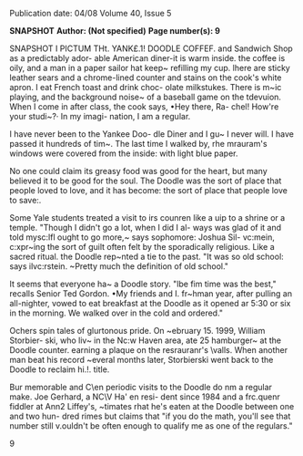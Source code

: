 Publication date: 04/08
Volume 40, Issue 5

**SNAPSHOT**
**Author:  (Not specified)**
**Page number(s): 9**

SNAPSHOT 
I PICTUM THt. YANK£.1! DOODLE COFFEF. 
and Sandwich Shop as a predictably ador-
able American diner-it is warm inside. 
the coffee is oily, and a man in a paper 
sailor hat keep~ refilling my cup. lhere 
are sticky leather sears and a chrome-lined 
counter and stains on the cook's white 
apron. I eat French toast and drink choc-
olate milkstukes. There is m~ic playing, 
and the background noise~ of a baseball 
game on the tdevuion. When I come in 
after class, the cook says, •Hey there, Ra-
chel! How're your studi~?· In my imagi-
nation, I am a regular. 

I have never been to the Yankee Doo-
dle Diner and I gu~ I never will. I have 
passed it hundreds of tim~. The last time 
I walked by, rhe mrauram's windows 
were covered from the inside: with light 
blue paper. 

No one could claim its greasy food was 
good for the heart, but many believed it 
to be good for the soul. The Doodle was 
the sort of place that people loved to love, 
and it has become: the sort of place that 
people love to save:. 

Some Yale students treated a visit to irs 
counren like a uip to a shrine or a temple. 
"Though I didn't go a lot, when I did I al-
ways was glad of it and told mysc:lfl ought 
to go more,~ says sophomore: Joshua Sil-
vc:mein, c:xpr~ing the sort of guilt often 
felt by the sporadically religious. Like a 
sacred ritual. the Doodle rep~nted a tie 
to the past. "It was so old school: says 
ilvc:rstein. ~Pretty much the definition of 
old school." 

It seems that everyone ha~ a Doodle 
story. "lbe fim time was the best," recalls 
Senior Ted Gordon. •My friends and I. 
fr~hman year, after pulling an all-nighter, 
vowed to eat breakfast at the Doodle as it 
opened ar 5:30 or six in the morning. We 
walked over in the cold and ordered." 

Ochers spin tales of glurtonous pride. 
On ~ebruary 15. 1999, William Storbier-
ski, who liv~ in the Nc:w Haven area, ate 
25 hamburger~ at the Doodle counter. 
earning a plaque on the resrauranr's \valls. 
When another man beat his record ~everal 
months later, Storbierski went back to the 
Doodle to reclaim hi.!. title. 

Bur memorable and C\en periodic 
visits to the Doodle do nm a regular 
make. Joe Gerhard, a NC\V Ha' en resi-
dent since 1984 and a frc.quenr fiddler at 
Ann2 Liffey's, ~timates rhat he's eaten at 
the Doodle between one and two hun-
dred rimes but claims that "if you do the 
math, you'll see that number still v.ouldn't 
be often enough to qualify me as one of 
the regulars." 

9